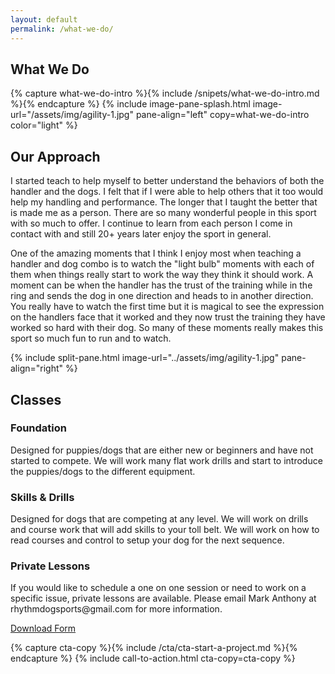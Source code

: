 ```yaml
---
layout: default
permalink: /what-we-do/
---
```


<section class="u-padded--none">
<h1 class="u-center--xs">What We Do </h1>
</section>
{% capture what-we-do-intro %}{% include /snipets/what-we-do-intro.md %}{% endcapture %}
{% include image-pane-splash.html image-url="/assets/img/agility-1.jpg" pane-align="left"
copy=what-we-do-intro color="light" %}


<section class="section--light">
  <div class="u-contained--wide  u-push--auto">
    <h2>Our Approach</h2>
    <div class="grid grid--3">
      <div class="grid__child grid__child--span-2">
        <p>
          I started teach to help myself to better understand the behaviors of both the handler and the dogs. I felt that if I were able to help others that it too would help my handling and performance. The longer that I taught the better that is made me as a person. There are so many wonderful people in this sport with so much to offer. I continue to learn from each person I come in contact with and still 20+ years later enjoy the sport in general.
        </p>
        <p>
          One of the amazing moments that I think I enjoy most when teaching a handler and dog combo is to watch the "light bulb" moments with each of them when things really start to work the way they think it should work. A moment can be when the handler has the trust of the training while in the ring and sends the dog in one direction and heads to in another direction. You really have to watch the first time but it is magical to see the expression on the handlers face that it worked and they now trust the training they have worked so hard with their dog. So many of these moments really makes this sport so much fun to run and to watch.
        </p>
      </div>
        {% include split-pane.html image-url="../assets/img/agility-1.jpg" pane-align="right" %}
    </div>
  </div>
</section>

<section class="section--dark">
  <div class="u-contained--wide  u-push--auto">
    <h2>Classes</h2>
    <div class="grid grid--3">
      <div class="grid__child">
        <h3>Foundation</h3>
        <p>
          Designed for puppies/dogs that are either new or beginners and have not started to compete. We will work many flat work drills and start to introduce the puppies/dogs to the different equipment.
        </p>
      </div>
      <div class="grid__child">
        <h3>Skills & Drills</h3>
        <p>
          Designed for dogs that are competing at any level. We will work on drills and course work that will add skills to your toll belt. We will work on how to read courses and control to setup your dog for the next sequence.
        </p>
      </div>
      <div class="grid__child">
        <h3>Private Lessons</h3>
        <p>
        If you would like to schedule a one on one session or need to work on a specific issue, private lessons are available. Please email Mark Anthony at rhythmdogsports@gmail.com for more information.
        </p>
      </div>
      <a href="/who-we-are" class="btn">Download Form</a>
    </div>
  </div>
</section>






{% capture cta-copy %}{% include /cta/cta-start-a-project.md %}{% endcapture %}
{% include call-to-action.html cta-copy=cta-copy %}
